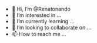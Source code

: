 - 👋 Hi, I’m @Renatonando
- 👀 I’m interested in ...
- 🌱 I’m currently learning ...
- 💞️ I’m looking to collaborate on ...
- 📫 How to reach me ...

<!---
Renatonando/Renatonando is a ✨ special ✨ repository because its `README.md` (this file) appears on your GitHub profile.
You can click the Preview link to take a look at your changes.
--->
